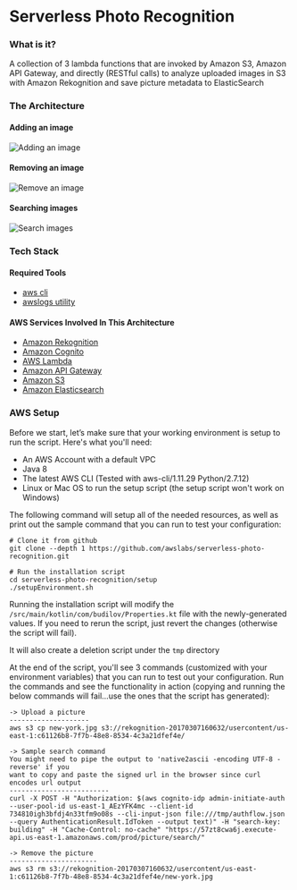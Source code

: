 Serverless Photo Recognition
===================================================

### What is it?
A collection of 3 lambda functions that are invoked by Amazon S3, Amazon API Gateway, and directly (RESTful calls) 
to analyze uploaded images in S3 with Amazon Rekognition and save picture metadata to ElasticSearch

### The Architecture

#### Adding an image
![Adding an image](/setup/img/ServerlessPhotoRecognition_Add_Image.png?raw=true)

#### Removing an image
![Remove an image](/setup/img/ServerlessPhotoRecognition_Remove_Image.png?raw=true)

#### Searching images
![Search images](/setup/img/ServerlessPhotoRecognition_Search_Image.png?raw=true)

### Tech Stack
#### Required Tools
* [aws cli](http://docs.aws.amazon.com/cli/latest/userguide/installing.html)
* [awslogs utility](https://github.com/jorgebastida/awslogs)

#### AWS Services Involved In This Architecture
* [Amazon Rekognition](https://aws.amazon.com/rekognition/)
* [Amazon Cognito](https://aws.amazon.com/cognito/)
* [AWS Lambda](https://aws.amazon.com/lambda/)
* [Amazon API Gateway](https://aws.amazon.com/api-gateway/)
* [Amazon S3](https://aws.amazon.com/s3/)
* [Amazon Elasticsearch](https://aws.amazon.com/elasticsearch-service/)

### AWS Setup
Before we start, let’s make sure that your working environment is setup to run the script. Here's what you'll need:

* An AWS Account with a default VPC
* Java 8
* The latest AWS CLI (Tested with aws-cli/1.11.29 Python/2.7.12)
* Linux or Mac OS to run the setup script (the setup script won't work on Windows)

The following command will setup all of the needed resources, as well as print out the sample command that you can run
to test your configuration:
```
# Clone it from github
git clone --depth 1 https://github.com/awslabs/serverless-photo-recognition.git
```
```
# Run the installation script
cd serverless-photo-recognition/setup
./setupEnvironment.sh
```
Running the installation script will modify the ```/src/main/kotlin/com/budilov/Properties.kt``` file with the newly-generated values. If you need to rerun the script, just revert the changes (otherwise the script will fail). 

It will also create a deletion script under the ```tmp``` directory

At the end of the script, you'll see 3 commands (customized with your environment variables) that you can run to test out your configuration. Run the commands and see the functionality in action (copying and running the below commands will fail...use the ones that the script has generated):

```
-> Upload a picture
--------------------
aws s3 cp new-york.jpg s3://rekognition-20170307160632/usercontent/us-east-1:c61126b8-7f7b-48e8-8534-4c3a21dfef4e/

-> Sample search command
You might need to pipe the output to 'native2ascii -encoding UTF-8 -reverse' if you
want to copy and paste the signed url in the browser since curl encodes url output
-------------------------
curl -X POST -H "Authorization: $(aws cognito-idp admin-initiate-auth  --user-pool-id us-east-1_AEzYFK4mc --client-id 734810igh3bfdj4n33tfm9o08s --cli-input-json file:///tmp/authflow.json --query AuthenticationResult.IdToken --output text)" -H "search-key: building" -H "Cache-Control: no-cache" "https://57zt8cwa6j.execute-api.us-east-1.amazonaws.com/prod/picture/search/"

-> Remove the picture
----------------------
aws s3 rm s3://rekognition-20170307160632/usercontent/us-east-1:c61126b8-7f7b-48e8-8534-4c3a21dfef4e/new-york.jpg
```

